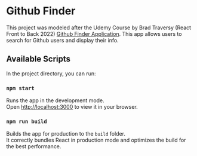 # Github Finder

This project was modeled after the Udemy Course by Brad Traversy (React Front to Back 2022) [Github Finder Application](https://github.com/bradtraversy/github-finder-app). This app allows users to search for Github users and display their info.

## Available Scripts

In the project directory, you can run:

### `npm start`

Runs the app in the development mode.\
Open [http://localhost:3000](http://localhost:3000) to view it in your browser.

### `npm run build`

Builds the app for production to the `build` folder.\
It correctly bundles React in production mode and optimizes the build for the best performance.
